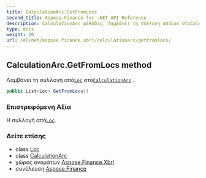 ```yaml
---
title: CalculationArc.GetFromLocs
second_title: Aspose.Finance for .NET API Reference
description: CalculationArc μέθοδος. Λαμβάνει τη συλλογή απόLoc στοCalculationArc .
type: docs
weight: 20
url: /el/net/aspose.finance.xbrl/calculationarc/getfromlocs/
---
```

## CalculationArc.GetFromLocs method

Λαμβάνει τη συλλογή από[`Loc`](../../loc/) στο[`CalculationArc`](../) .

```csharp
public List<Loc> GetFromLocs()
```

### Επιστρεφόμενη Αξία

Η συλλογή από[`Loc`](../../loc/).

### Δείτε επίσης

* class [Loc](../../loc/)
* class [CalculationArc](../)
* χώρος ονομάτων [Aspose.Finance.Xbrl](../../calculationarc/)
* συνέλευση [Aspose.Finance](../../../)


